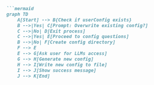 ```markdown
```mermaid
graph TD
    A[Start] --> B{Check if userConfig exists}
    B -->|Yes| C[Prompt: Overwrite existing config?]
    C -->|No| D[Exit process]
    C -->|Yes| E[Proceed to config questions]
    B -->|No| F[Create config directory]
    F --> E
    E --> G[Ask user for LLMs access]
    G --> H[Generate new config]
    H --> I[Write new config to file]
    I --> J[Show success message]
    J --> K[End]
```
```